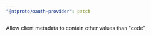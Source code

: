 ```yaml
---
"@atproto/oauth-provider": patch
---
```


Allow client metadata to contain other values than "code"
